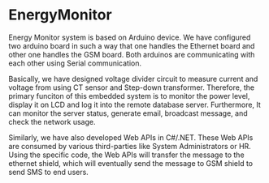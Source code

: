 EnergyMonitor
=============

Energy Monitor system is based on Arduino device. We have configured two arduino board in such a way that one handles the Ethernet board and other one handles the GSM board. Both arduinos are communicating with each other using Serial communication.

Basically, we have designed voltage divider circuit to measure current and voltage from using CT sensor and Step-down transformer. Therefore, the primary funciton of this embedded system is to monitor the power level, display it on LCD and log it into the remote database server. Furthermore, It can monitor the server status, generate email, broadcast message, and check the network usage.

Similarly, we have also developed Web APIs in C#/.NET. These Web APIs are consumed by various third-parties like System Administrators or HR. Using the specific code, the Web APIs will transfer the message to the ethernet shield, which will eventually send the message to GSM shield to send SMS to end users.


